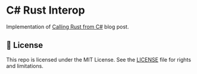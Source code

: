 # C# Rust Interop

Implementation of
[Calling Rust from C#](https://dev.to/living_syn/calling-rust-from-c-6hk)
blog post.

## 📄 License

This repo is licensed under the MIT License. See the [LICENSE](LICENSE.md) file for rights and limitations.

